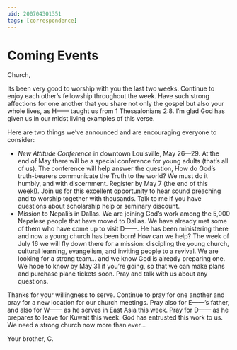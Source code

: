 ```yaml
---
uid: 200704301351
tags: [correspondence]
---
```

  
# Coming Events

Church,

Its been very good to worship with you the last two weeks. Continue to enjoy each other’s fellowship throughout the week. Have such strong affections for one another that you share not only the gospel but also your whole lives, as H—— taught us from 1 Thessalonians 2:8. I’m glad God has given us in our midst living examples of this verse.

Here are two things we’ve announced and are encouraging everyone to consider:

- *New Attitude Conference* in downtown Louisville, May 26—29. At the end of May there will be a special conference for young adults (that’s all of us). The conference will help answer the question, How do God’s truth-bearers communicate the Truth to the world? We must do it humbly, and with discernment. Register by May 7 (the end of this week!). Join us for this excellent opportunity to hear sound preaching and to worship together with thousands. Talk to me if you have questions about scholarship help or seminary discount.
- Mission to Nepali’s in Dallas. We are joining God’s work among the 5,000 Nepalese people that have moved to Dallas. We have already met some of them who have come up to visit D——. He has been ministering there and now a young church has been born! How can we help? The week of July 16 we will fly down there for a mission: discipling the young church, cultural learning, evangelism, and inviting people to a revival. We are looking for a strong team… and we know God is already preparing one. We hope to know by May 31 if you’re going, so that we can make plans and purchase plane tickets soon. Pray and talk with us about any questions.

Thanks for your willingness to serve. Continue to pray for one another and pray for a new location for our church meetings. Pray also for E——’s father, and also for W—— as he serves in East Asia this week. Pray for D—— as he prepares to leave for Kuwait this week. God has entrusted this work to us. We need a strong church now more than ever…

Your brother,
C.
